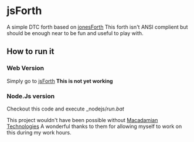 # jsForth

A simple DTC forth based on [jonesForth](http://git.annexia.org/?p=jonesforth.git;a=summary) This forth isn't ANSI complient but should be enough near to be fun and useful to play with.

## How to run it

### Web Version
Simply go to [jsForth](http://paxl13.github.io/jsForth) **This is not yet working**

### Node.Js version
Checkout this code and execute _nodejs/_run.bat_


This project wouldn't have been possible without [Macadamian Technologies](http://www.macadamian.com) A wonderful thanks to them for allowing myself to work on this during my work hours.
